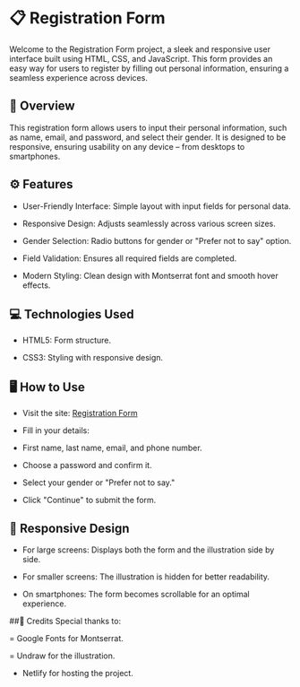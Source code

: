 # 📋 Registration Form
Welcome to the Registration Form project, a sleek and responsive user interface built using HTML, CSS, and JavaScript. This form provides an easy way for users to register by filling out personal information, ensuring a seamless experience across devices.

## 🧐 Overview
This registration form allows users to input their personal information, such as name, email, and password, and select their gender. It is designed to be responsive, ensuring usability on any device – from desktops to smartphones.

## ⚙️ Features
- User-Friendly Interface: Simple layout with input fields for personal data.

- Responsive Design: Adjusts seamlessly across various screen sizes.

- Gender Selection: Radio buttons for gender or "Prefer not to say" option.

- Field Validation: Ensures all required fields are completed.

- Modern Styling: Clean design with Montserrat font and smooth hover effects.

## 💻 Technologies Used
- HTML5: Form structure.

- CSS3: Styling with responsive design.

## 🖥 How to Use
- Visit the site: [Registration Form](https://sitecadastro.netlify.app/)
  
- Fill in your details:
  
- First name, last name, email, and phone number.

- Choose a password and confirm it.

- Select your gender or "Prefer not to say."

- Click "Continue" to submit the form.

## 📐 Responsive Design
- For large screens: Displays both the form and the illustration side by side.

- For smaller screens: The illustration is hidden for better readability.

- On smartphones: The form becomes scrollable for an optimal experience.
  
##💌 Credits
Special thanks to:

= Google Fonts for Montserrat.

= Undraw for the illustration.

- Netlify for hosting the project.
